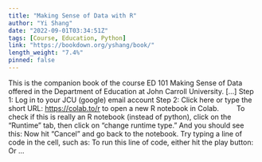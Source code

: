 ```yaml
---
title: "Making Sense of Data with R"
author: "Yi Shang"
date: "2022-09-01T03:34:51Z"
tags: [Course, Education, Python]
link: "https://bookdown.org/yshang/book/"
length_weight: "7.4%"
pinned: false
---
```


This is the companion book of the course ED 101 Making Sense of Data offered in the Department of Education at John Carroll University. [...] Step 1: Log in to your JCU (google) email account Step 2: Click here or type the short URL: https://colab.to/r to open a new R notebook in Colab.         To check if this is really an R notebook (instead of python), click on the “Runtime” tab, then click on “change runtime type.” And you should see this: Now hit “Cancel” and go back to the notebook. Try typing a line of code in the cell, such as: To run this line of code, either hit the play button: Or ...
